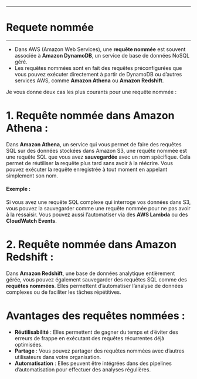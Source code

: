 ------------------------------------------------------
# Requete nommée 
------------------------------------------------------

- Dans AWS (Amazon Web Services), une **requête nommée** est souvent associée à **Amazon DynamoDB**, un service de base de données NoSQL géré. 
- Les requêtes nommées sont en fait des requêtes préconfigurées que vous pouvez exécuter directement à partir de DynamoDB ou d’autres services AWS, comme **Amazon Athena** ou **Amazon Redshift**.

Je vous donne deux cas les plus courants pour une requête nommée :

# 1. **Requête nommée dans Amazon Athena** :
Dans **Amazon Athena**, un service qui vous permet de faire des requêtes SQL sur des données stockées dans Amazon S3, une requête nommée est une requête SQL que vous avez **sauvegardée** avec un nom spécifique. Cela permet de réutiliser la requête plus tard sans avoir à la réécrire. Vous pouvez exécuter la requête enregistrée à tout moment en appelant simplement son nom.

#### Exemple :
Si vous avez une requête SQL complexe qui interroge vos données dans S3, vous pouvez la sauvegarder comme une requête nommée pour ne pas avoir à la ressaisir. Vous pouvez aussi l’automatiser via des **AWS Lambda** ou des **CloudWatch Events**.

# 2. **Requête nommée dans Amazon Redshift** :
Dans **Amazon Redshift**, une base de données analytique entièrement gérée, vous pouvez également sauvegarder des requêtes SQL comme des **requêtes nommées**. Elles permettent d’automatiser l’analyse de données complexes ou de faciliter les tâches répétitives.

# Avantages des requêtes nommées :
- **Réutilisabilité** : Elles permettent de gagner du temps et d’éviter des erreurs de frappe en exécutant des requêtes récurrentes déjà optimisées.
- **Partage** : Vous pouvez partager des requêtes nommées avec d’autres utilisateurs dans votre organisation.
- **Automatisation** : Elles peuvent être intégrées dans des pipelines d’automatisation pour effectuer des analyses régulières.

